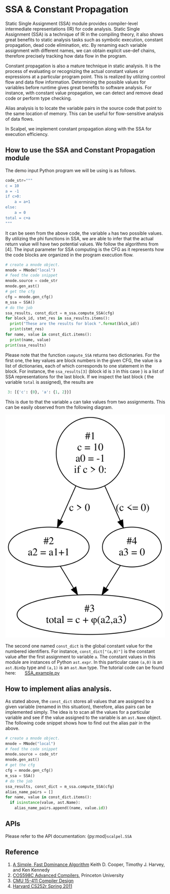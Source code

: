 
# SSA & Constant Propagation
Static Single Assignment (SSA)  module provides compiler-level intermediate representations (IR) for code analysis. Static Single Assignment (SSA) is a technique of IR in the compiling theory, it also shows great benefits to static analysis tasks such as symbolic execution, constant propagation, dead code elimination, etc. By renaming each variable assignment with different names, we can obtain explicit use-def chains, therefore precisely tracking how data flow in the program.


Constant propagation is also a mature technique in static analysis. It is the process of evaluating or recognizing the actual constant values or expressions at a particular program point. This is realized by utilizing control flow and data flow information. Determining the possible values for variables before runtime gives great benefits to software analysis. For instance, with constant value propagation, we can detect and remove dead code or perform type checking. 

Alias analysis is to locate the variable pairs in the source code that point to the same location of memory. This can be useful for flow-sensitive analysis of data flows. 

 
In Scalpel, we implement constant propagation along with the SSA for execution efficiency.

## How to use the SSA and Constant Propagation module 

The demo input Python program we will be using is as follows.
```python
code_str="""
c = 10
a = -1
if c>0:
    a = a+1
else:
    a = 0
total = c+a
"""
```
It can be seen from the above code, the variable `a` has two possible values. By utilizing the phi functions in SSA, we are able to infer that the actual return value will have two potential values. We follow the algorithms from [4]. The input parameter for SSA computing is the CFG as it represents how the code blocks are organized in the program execution flow. 

```python
# create a mnode object.
mnode = MNode("local")
# feed the code snippet
mnode.source = code_str 
mnode.gen_ast()
# get the cfg
cfg = mnode.gen_cfg() 
m_ssa = SSA()
# do the job
ssa_results, const_dict = m_ssa.compute_SSA(cfg) 
for block_id, stmt_res in ssa_results.items():
  print("These are the results for block ".format(blck_id))
  print(stmt_res)
for name, value in const_dict.items():
  print(name, value)
print(ssa_results)

```

Please note that the function `compute_SSA` returns two dictionaries. For the first one, the key values are block numbers in the given CFG, the value is a list of dictionaries, each of which corresponds to one statement in the block. For instance, the `ssa_results[3]` (block id is `3` in this case ) is a list of SSA representations for the last block. If we inspect the last block ( the variable `total` is assigned), the results are 

```python
 3: [{'c': {0}, 'a': {1, 2}}]
```
This is due to that the variable `a` can take values from two assignments. This can be easily observed from the following diagram. 


![Fibonacci CFG](../../_static/resources/ssa_diagram.svg)


The second one named `const_dict` is the global constant value for the numbered identifiers. For instance, `const_dict["(a,0)"]` is the constant value after the first assignment to variable `a`. The constant values in this module are instances of Python ```ast.expr```. In this particular case `(a,0)` is an `ast.BinOp` type and `(a,1)` is an `ast.Num` type.
The tutorial code can be found here:
&nbsp;&nbsp;&nbsp;&nbsp;&nbsp;&nbsp;[SSA_example.py](example.com)


## How to implement alias analysis.

As stated above, the `const_dict` stores all values that are assigned to a given variable (renamed in this situation), therefore, alias pairs can be implemented simply. The idea is to scan all the values for a particular variable and see if the value assigned to the variable is an `ast.Name` object. The following code snippet shows how to find out the alias pair in the above.

```python
# create a mnode object.
mnode = MNode("local")
# feed the code snippet
mnode.source = code_str 
mnode.gen_ast()
# get the cfg
cfg = mnode.gen_cfg() 
m_ssa = SSA()
# do the job
ssa_results, const_dict = m_ssa.compute_SSA(cfg) 
alias_name_pairs = []
for name, value in const_dict.items():
  if isinstance(value, ast.Name):
    alias_name_pairs.append((name, value.id))
```

## APIs

Please refer to the API documentation: {py:mod}`scalpel.SSA`




## Reference
1. [A Simple, Fast Dominance Algorithm](https://www.cs.rice.edu/~keith/EMBED/dom.pdf) Keith D. Cooper, Timothy J. Harvey, and Ken Kennedy
2. [COS598C Advanced Compilers](https://www.cs.princeton.edu/courses/archive/spr04/cos598C/lectures/02-ControlFlow.pdf), Princeton University
3. [CMU 15-411 Compiler Design](https://www.cs.cmu.edu/~fp/courses/15411-f08/lectures/09-ssa.pdf)
4. [Harvard CS252r Spring 2011](https://groups.seas.harvard.edu/courses/cs252/2011sp/slides/Lec04-SSA.pdf)
